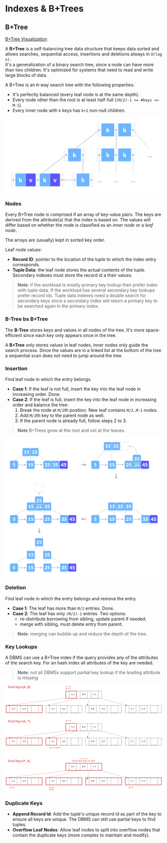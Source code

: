 # Indexes & B+Trees

## B+Tree

[B+Tree Visualization](https://www.cs.usfca.edu/~galles/visualization/BPlusTree.html "B+Tree Visualization")

A **B+Tree** is a self-balancing tree data structure that keeps data sorted and allows searches, sequential access, insertions and deletions always in `O(log n)`.  
It's a generalization of a binary search tree, since a node can have more than two children. It's optimized for systems that need to read and write large blocks of data.

A B+Tree is an `M`-way search tree with the following properties:

- It's perfectly balanced (every leaf node is at the same depth).
- Every node other than the root is at least half-full (`(M/2)-1 <= #keys <= M-1`).
- Every inner node with `k` keys has `k+1` non-null children.

![btree-structure](../../img/b+tree.webp "B+Tree Structure")

### Nodes

Every B+Tree node is comprised if an array of key-value pairs. The keys are derived from the attribute(s) that the index is based on. The values will differ based on whether the node is classified as an _inner node_ or a _leaf node_.

The arrays are (usually) kept in sorted key order.

Leaf node values:

- **Record ID**: pointer to the location of the tuple to which the index entry corresponds.
- **Tuple Data**: the leaf node stores the actual contents of the tuple. Secondary indexes must store the record id a their values.

> **Note**: if the workload is mostly primary key lookup then prefer index with tuple data. If the workload has several secondary key lookups prefer record ids. Tuple data indexes need a double search for secondary keys since a secondary index will return a primary key to be searched again in the primary index.

### B-Tree bs B+Tree

The **B-Tree** stores keys and values in all nodes of the tree. It's more space-efficient since each key only appears once in the tree.

A **B+Tree** only stores values in leaf nodes, inner nodes only guide the search process. Since the values are in a linked list at the bottom of the tree a sequential scan does not need to jump around the tree.

### Insertion

Find leaf node in which the entry belongs.

- **Case 1**: If the leaf is not full, insert the key into the leaf node in increasing order. Done.
- **Case 2**: If the leaf is full, insert the key into the leaf node in increasing order and balance the tree:
  1. Break the node at `M/2`th position. New leaf contains `M/2`..`M-1` nodes.
  2. Add `M/2`th key to the parent node as well.
  3. If the parent node is already full, follow steps 2 to 3.

> **Note** B+Trees grow at the root and not at the leaves.

![b+tree-insert](../../img/b+tree-insertion.webp "B+Tree Insertion")

### Deletion

Find leaf node in which the entry belongs and remove the entry.

- **Case 1**: The leaf has more than `M/2` entries. Done.
- **Case 2**: The leaf has only `(M/2)-1` entries. Two options:
  - re-distribute borrowing from sibling, update parent if needed.
  - merge with sibling, must delete entry from parent.

> **Note**: merging can bubble up and reduce the depth of the tree.

### Key Lookups

A DBMS can use a B+Tree index if the query provides any of the attributes of the search key. For an hash index all attributes of the key are needed.

> **Note**: not all DBMSs support partial key lookup if the leading attribute is missing

![key-lookup](../../img/b+tree-key-lookup.excalidraw.svg)

### Duplicate Keys

- **Append Record Id**: Add the tuple's unique record id as part of the key to ensure all keys are unique. The DBMS can still use partial keys to find tuples.
- **Overflow Leaf Nodes**: Allow leaf nodes to split into overflow nodes that contain the duplicate keys (more complex to maintain and modify).
